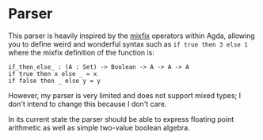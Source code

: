# Parser
This parser is heavily inspired by the [mixfix](https://agda.readthedocs.io/en/v2.5.2/language/mixfix-operators.html) operators within Agda, allowing you to define weird and wonderful syntax such as `if true then 3 else 1` where the mixfix definition of the function is:
```
if_then_else_ : (A : Set) -> Boolean -> A -> A -> A
if true then x else _ = x
if false then _ else y = y
```
However, my parser is very limited and does not support mixed types; I don't intend to change this because I don't care.

In its current state the parser should be able to express floating point arithmetic as well as simple two-value boolean algebra.